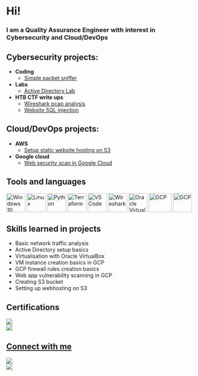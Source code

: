 <h1>Hi! <br/></h1>
<h3>I am a Quality Assurance Engineer with interest in Cybersecurity and Cloud/DevOps</h3>

<h2>Cybersecurity projects:</h2>

- <b>Coding</b>
  - [Simple packet sniffer](https://github.com/lbrodziak/packet_sniffer)
- <b>Labs</b>
  - [Active Directory Lab](https://github.com/lbrodziak/ActiveDirectoryLab)
- <b>HTB CTF write ups</b>
  - [Wireshark pcap analysis](https://github.com/lbrodziak/wireshark_pcap_analysis)
  - [Website SQL injection](https://github.com/lbrodziak/sql_injection_tutorial_htb)
<h2>Cloud/DevOps projects:</h2>

- <b>AWS</b>
  - [Setup static website hosting on S3](https://github.com/lbrodziak/aws-s3-static-website-hosting)
- <b>Google cloud</b>
  - [Web security scan in Google Cloud](https://github.com/lbrodziak/gcloud_web_security_scan)

<h2>Tools and languages</h2>
<p align="left"> <img src="https://upload.wikimedia.org/wikipedia/commons/8/87/Windows_logo_-_2021.svg" alt="Windows 10" width="50" height="50"/> 
<img src="https://upload.wikimedia.org/wikipedia/commons/3/35/Tux.svg" alt="Linux" width="50" height="50"/> <img src="https://upload.wikimedia.org/wikipedia/commons/c/c3/Python-logo-notext.svg" alt="Python" width="50" height="50"/> <img src="https://www.vectorlogo.zone/logos/terraformio/terraformio-icon.svg" alt="Terraform" width="50" height="50"/> <img src="https://upload.wikimedia.org/wikipedia/commons/9/9a/Visual_Studio_Code_1.35_icon.svg" alt="VS Code" width="50" height="50"/> <img src="https://upload.wikimedia.org/wikipedia/commons/d/df/Wireshark_icon.svg" alt="Wireshark" width="50" height="50"/> <img src="https://upload.wikimedia.org/wikipedia/commons/d/d5/Virtualbox_logo.png" alt="Oracle VirtualBox" width="50" height="50"/>
<img src="https://github.com/user-attachments/assets/92463d4a-7971-498c-8555-6bf46c6913aa" alt="GCP" width="60" height="50"/>
<img src="https://registry.npmmirror.com/@lobehub/icons-static-png/1.65.0/files/dark/aws-color.png" alt="GCP" width="50" height="50"/>
</p>


<h2>Skills learned in projects</h2>

- Basic network traffic analysis
- Active Directory setup basics
- Virtualisation with Oracle VirtualBox
- VM instance creation basics in GCP
- GCP firewall rules creation basics
- Web app vulnerability scanning in GCP
- Creating S3 bucket
- Setting up webhosting on S3


<h2>Certifications</h2>
<a href="https://coursera.org/share/055806cc4e6fbaa31deda674dec460fc"/><img src="https://img.shields.io/badge/-Google%20Cybersecurity%20Certificate-4285F4?&style=for-the-badge&logo=Google&logoColor=white" /><br>
<img src="https://img.shields.io/badge/-ISTQB%20Foundation-FF0000?&style=for-the-badge&logo=ISTQB&logoColor=white" />

<h2>Connect with me</h2>

<a href="https://www.linkedin.com/in/łukasz-brodziak-4b0408bb/"><img src="https://img.shields.io/badge/-LinkedIn-0072b1?&style=for-the-badge&logo=linkedin&logoColor=white" /></a><br>
<a href="https://lukesdevsecopsnotes.blogspot.com"><img src="https://img.shields.io/badge/-Blogger-FF5722?&style=for-the-badge&logo=Blogger&logoColor=white"/></a>

